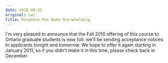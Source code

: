 ```yaml
---
date: 2010-09-22
original: swc
title: Response Has Been Overwhelming
---
```

<p>I'm very pleased to announce that the Fall 2010 offering of this course to Ontario graduate students is now full: we'll be sending acceptance notices to applicants tonight and tomorrow. We hope to offer it again starting in January 2011, so if you didn't make it in this time, please check back in December.</p>
